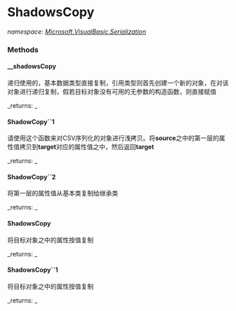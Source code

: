 ﻿
# ShadowsCopy
_namespace: [Microsoft.VisualBasic.Serialization](N-Microsoft.VisualBasic.Serialization.md)_



### Methods

#### __shadowsCopy
递归使用的，基本数据类型直接复制，引用类型则首先创建一个新的对象，在对该对象进行递归复制，假若目标对象没有可用的无参数的构造函数，则直接赋值

_returns: _
#### ShadowCopy``1
请使用这个函数来对CSV序列化的对象进行浅拷贝。将**source**之中的第一层的属性值拷贝到**target**对应的属性值之中，然后返回**target**

_returns: _
#### ShadowCopy``2
将第一层的属性值从基本类复制给继承类

_returns: _
#### ShadowsCopy
将目标对象之中的属性按值复制

_returns: _
#### ShadowsCopy``1
将目标对象之中的属性按值复制

_returns: _



